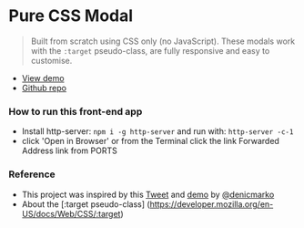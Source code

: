 # Pure CSS Modal

> Built from scratch using CSS only (no JavaScript). These modals work with the `:target` pseudo-class, are fully responsive and easy to customise.

- [View demo](https://css-modal-using-target-pseudo-class.vercel.app/)
- [Github repo](https://github.com/rolandjlevy/css-modal-using-target-pseudo-class)

### How to run this front-end app

- Install http-server: `npm i -g http-server` and run with: `http-server -c-1`
- click 'Open in Browser' or from the Terminal click the link Forwarded Address link from PORTS

### Reference

- This project was inspired by this [Tweet](https://twitter.com/denicmarko/status/1350761109360414721) and [demo](https://codepen.io/denic/pen/ZEbKgPp) by [@denicmarko](https://twitter.com/denicmarko)
- About the [:target pseudo-class] (https://developer.mozilla.org/en-US/docs/Web/CSS/:target)
